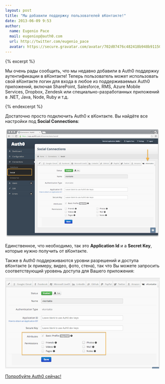 ```yaml
---
layout: post
title: "Мы добавили поддержку пользователей вКонтакте!"
date: 2013-06-09 9:53
author: 
  name: Eugenio Pace
  mail: eugeniop@auth0.com
  url: http://twitter.com/eugenio_pace
  avatar: https://secure.gravatar.com/avatar/702d07476c482418b948b911504137a5?s=60
---
```


{% excerpt %}

Мы очень рады сообщить, что мы недавно добавили в Auth0 поддержку аутентификации в вКонтакте! Теперь пользователь может использовать свой вКонтакте логин для входа в любое из поддерживаемых Auth0 приложений, включая SharePoint, Salesforce, RMS, Azure Mobile Services, Dropbox, Zendesk или специально-разработанных приложений в .NET, Java, Node, Ruby и т.д.

{% endexcerpt %}

Достаточно просто подключить Auth0 к вКонтакте. Вы найдёте все настройки под __Social Connections__:

![](/img/vk-social.png)

Единственное, что необходимо, так это __Application Id__ и a __Secret Key__, которые нужно получить от вКонтакте. 

Также в Auth0 поддерживаются уровни разрешений и доступа вКонтакте (к примеру, видео, фото, стена), так что Вы можете запросить соответствующий уровень доступа для Вашего приложения:

![](/img/vk-scopes.png)

[Попробуйте Auth0 сейчас!](http://auth0.com)
